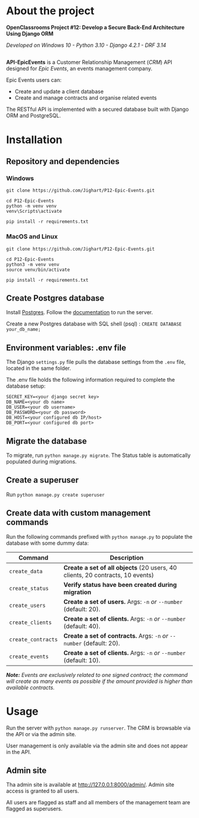 # About the project

**OpenClassrooms Project #12: Develop a Secure Back-End Architecture Using Django ORM**

_Developed on Windows 10 - Python 3.10 - Django 4.2.1 - DRF 3.14_

##

**API-EpicEvents** is a Customer Relationship Management (*CRM*) API designed for _Epic Events_, an events management company.

Epic Events users can:

- Create and update a client database
- Create and manage contracts and organise related events

The RESTful API is implemented with a secured database built with Django ORM and PostgreSQL.


# Installation

## Repository and dependencies

### Windows

```
git clone https://github.com/Jighart/P12-Epic-Events.git

cd P12-Epic-Events 
python -m venv venv 
venv\Scripts\activate

pip install -r requirements.txt
```

### MacOS and Linux

```
git clone https://github.com/Jighart/P12-Epic-Events.git

cd P12-Epic-Events 
python3 -m venv venv 
source venv/bin/activate

pip install -r requirements.txt
```

## Create Postgres database

Install [Postgres](https://www.postgresql.org/download/).
Follow the [documentation](https://www.postgresql.org) to run the server.

Create a new Postgres database with SQL shell (psql) : ```CREATE DATABASE your_db_name;```

## Environment variables: .env file

The Django ```settings.py``` file pulls the database settings from the ```.env``` file, located in the same folder.

The .env file holds the following information required to complete the database setup:

```
SECRET_KEY=<your django secret key>
DB_NAME=<your db name>
DB_USER=<your db username>
DB_PASSWORD=<your db password>
DB_HOST=<your configured db IP/host>
DB_PORT=<your configured db port>
```

## Migrate the database

To migrate, run ```python manage.py migrate```. The Status table is automatically populated during migrations.

## Create a superuser

Run ```python manage.py create superuser```

## Create data with custom management commands

Run the following commands prefixed with ```python manage.py``` to populate the database with some dummy data:

| Command                | Description                                                                      |
|------------------------|----------------------------------------------------------------------------------|
| ```create_data```      | **Create a set of all objects** (20 users, 40 clients, 20 contracts, 10 events)  |
| ```create_status```    | **Verify status have been created during migration**                             |
| ```create_users```     | **Create a set of users.** Args: ```-n``` *or* ```--number``` (default: 20).     |
| ```create_clients```   | **Create a set of clients.** Args: ```-n``` *or* ```--number``` (default: 40).   |
| ```create_contracts``` | **Create a set of contracts.** Args: ```-n``` *or* ```--number``` (default: 20). |
| ```create_events```    | **Create a set of clients.** Args: ```-n``` *or* ```--number``` (default: 10).   |

***Note:*** *Events are exclusively related to one signed contract; the command will create as many events as possible if the amount provided is higher than available contracts.*

# Usage

Run the server with ```python manage.py runserver```. The CRM is browsable via the API or via the admin site.

User management is only available via the admin site and does not appear in the API.

## Admin site

Tha admin site is available at http://127.0.0.1:8000/admin/. Admin site access is granted to all users.

All users are flagged as staff and all members of the management team are flagged as superusers.